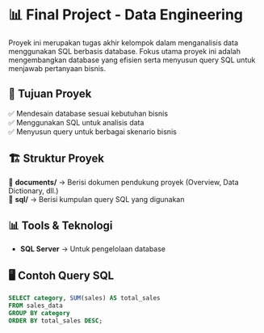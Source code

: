 # 📊 Final Project - Data Engineering

Proyek ini merupakan tugas akhir kelompok dalam menganalisis data menggunakan SQL berbasis database. Fokus utama proyek ini adalah mengembangkan database yang efisien serta menyusun query SQL untuk menjawab pertanyaan bisnis.  

## 📌 Tujuan Proyek  
✅ Mendesain database sesuai kebutuhan bisnis  
✅ Menggunakan SQL untuk analisis data  
✅ Menyusun query untuk berbagai skenario bisnis  

## 🏗 Struktur Proyek  
📁 **documents/** → Berisi dokumen pendukung proyek (Overview, Data Dictionary, dll.)  
📁 **sql/** → Berisi kumpulan query SQL yang digunakan  

## 📊 Tools & Teknologi  
- **SQL Server** → Untuk pengelolaan database  

## 🖥 Contoh Query SQL  
```sql
SELECT category, SUM(sales) AS total_sales
FROM sales_data
GROUP BY category
ORDER BY total_sales DESC;
